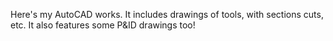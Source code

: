 Here's my AutoCAD works. It includes drawings of tools, with sections cuts, etc. It also features some P&ID drawings too!
